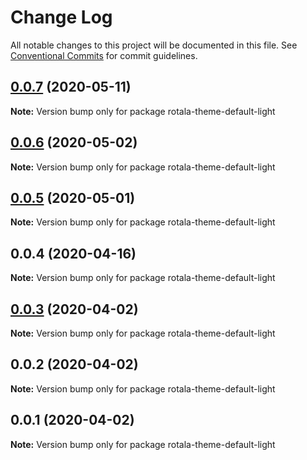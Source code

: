 # Change Log

All notable changes to this project will be documented in this file.
See [Conventional Commits](https://conventionalcommits.org) for commit guidelines.

## [0.0.7](https://github.com/daiyanze/rotala/compare/rotala-theme-default-light@0.0.4...rotala-theme-default-light@0.0.7) (2020-05-11)

**Note:** Version bump only for package rotala-theme-default-light





## [0.0.6](https://github.com/daiyanze/rotala/compare/rotala-theme-default-light@0.0.4...rotala-theme-default-light@0.0.6) (2020-05-02)

**Note:** Version bump only for package rotala-theme-default-light





## [0.0.5](https://github.com/daiyanze/rotala/compare/rotala-theme-default-light@0.0.4...rotala-theme-default-light@0.0.5) (2020-05-01)

**Note:** Version bump only for package rotala-theme-default-light





## 0.0.4 (2020-04-16)

**Note:** Version bump only for package rotala-theme-default-light





## [0.0.3](https://github.com/daiyanze/rotala/compare/rotala-theme-default-light@0.0.2...rotala-theme-default-light@0.0.3) (2020-04-02)

**Note:** Version bump only for package rotala-theme-default-light





## 0.0.2 (2020-04-02)

**Note:** Version bump only for package rotala-theme-default-light





## 0.0.1 (2020-04-02)

**Note:** Version bump only for package rotala-theme-default-light
